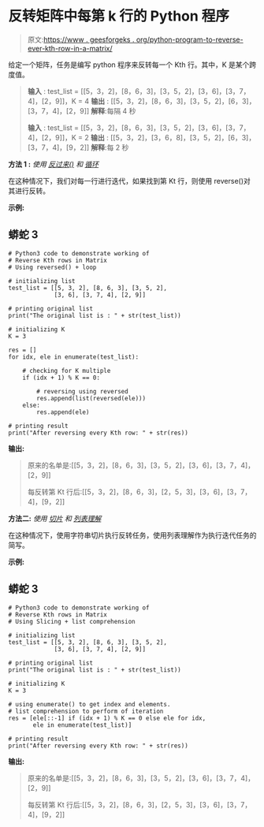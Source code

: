 # 反转矩阵中每第 k 行的 Python 程序

> 原文:[https://www . geesforgeks . org/python-program-to-reverse-ever-kth-row-in-a-matrix/](https://www.geeksforgeeks.org/python-program-to-reverse-every-kth-row-in-a-matrix/)

给定一个矩阵，任务是编写 python 程序来反转每一个 Kth 行。其中，K 是某个跨度值。

> **输入** : test_list = [[5，3，2]，[8，6，3]，[3，5，2]，[3，6]，[3，7，4]，[2，9]]，K = 4
> **输出** : [[5，3，2]，[8，6，3]，[3，5，2]，[6，3]，[3，7，4]，[2，9]]
> **解释**:每隔 4 秒
> 
> **输入** : test_list = [[5，3，2]，[8，6，3]，[3，5，2]，[3，6]，[3，7，4]，[2，9]]，K = 2
> **输出** : [[5，3，2]，[3，6，8]，[3，5，2]，[6，3]，[3，7，4]，[9，2]]
> **解释**:每 2 秒

**方法 1 :** *使用* [*反过来()*](https://www.geeksforgeeks.org/python-list-reverse/#:~:text=reverse()%20is%20an%20inbuilt,objects%20of%20list%20in%20place.&text=Returns%3A,given%20object%20from%20the%20list.) *和* [*循环*](https://www.geeksforgeeks.org/loops-in-python/)

在这种情况下，我们对每一行进行迭代，如果找到第 Kt 行，则使用 reverse()对其进行反转。

**示例:**

## 蟒蛇 3

```
# Python3 code to demonstrate working of
# Reverse Kth rows in Matrix
# Using reversed() + loop

# initializing list
test_list = [[5, 3, 2], [8, 6, 3], [3, 5, 2], 
             [3, 6], [3, 7, 4], [2, 9]]

# printing original list
print("The original list is : " + str(test_list))

# initializing K
K = 3

res = []
for idx, ele in enumerate(test_list):

    # checking for K multiple
    if (idx + 1) % K == 0:

        # reversing using reversed
        res.append(list(reversed(ele)))
    else:
        res.append(ele)

# printing result
print("After reversing every Kth row: " + str(res))
```

**输出:**

> 原来的名单是:[[5，3，2]，[8，6，3]，[3，5，2]，[3，6]，[3，7，4]，[2，9]]
> 
> 每反转第 Kt 行后:[[5，3，2]，[8，6，3]，[2，5，3]，[3，6]，[3，7，4]，[9，2]]

**方法二:** *使用* [*切片*](https://www.geeksforgeeks.org/string-slicing-in-python/) *和* [*列表理解*](https://www.geeksforgeeks.org/python-list-comprehension/)

在这种情况下，使用字符串切片执行反转任务，使用列表理解作为执行迭代任务的简写。

**示例:**

## 蟒蛇 3

```
# Python3 code to demonstrate working of
# Reverse Kth rows in Matrix
# Using Slicing + list comprehension

# initializing list
test_list = [[5, 3, 2], [8, 6, 3], [3, 5, 2], 
             [3, 6], [3, 7, 4], [2, 9]]

# printing original list
print("The original list is : " + str(test_list))

# initializing K
K = 3

# using enumerate() to get index and elements.
# list comprehension to perform of iteration
res = [ele[::-1] if (idx + 1) % K == 0 else ele for idx,
       ele in enumerate(test_list)]

# printing result
print("After reversing every Kth row: " + str(res))
```

**输出:**

> 原来的名单是:[[5，3，2]，[8，6，3]，[3，5，2]，[3，6]，[3，7，4]，[2，9]]
> 
> 每反转第 Kt 行后:[[5，3，2]，[8，6，3]，[2，5，3]，[3，6]，[3，7，4]，[9，2]]